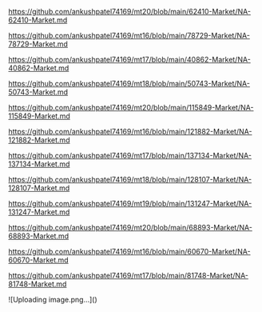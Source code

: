 <p><a href="https://github.com/ankushpatel74169/mt20/blob/main/62410-Market/NA-62410-Market.md">https://github.com/ankushpatel74169/mt20/blob/main/62410-Market/NA-62410-Market.md</a></p><p><a href="https://github.com/ankushpatel74169/mt16/blob/main/78729-Market/NA-78729-Market.md">https://github.com/ankushpatel74169/mt16/blob/main/78729-Market/NA-78729-Market.md</a></p><p><a href="https://github.com/ankushpatel74169/mt17/blob/main/40862-Market/NA-40862-Market.md">https://github.com/ankushpatel74169/mt17/blob/main/40862-Market/NA-40862-Market.md</a></p><p><a href="https://github.com/ankushpatel74169/mt18/blob/main/50743-Market/NA-50743-Market.md">https://github.com/ankushpatel74169/mt18/blob/main/50743-Market/NA-50743-Market.md</a></p><p><a href="https://github.com/ankushpatel74169/mt20/blob/main/115849-Market/NA-115849-Market.md">https://github.com/ankushpatel74169/mt20/blob/main/115849-Market/NA-115849-Market.md</a></p><p><a href="https://github.com/ankushpatel74169/mt16/blob/main/121882-Market/NA-121882-Market.md">https://github.com/ankushpatel74169/mt16/blob/main/121882-Market/NA-121882-Market.md</a></p><p><a href="https://github.com/ankushpatel74169/mt17/blob/main/137134-Market/NA-137134-Market.md">https://github.com/ankushpatel74169/mt17/blob/main/137134-Market/NA-137134-Market.md</a></p><p><a href="https://github.com/ankushpatel74169/mt18/blob/main/128107-Market/NA-128107-Market.md">https://github.com/ankushpatel74169/mt18/blob/main/128107-Market/NA-128107-Market.md</a></p><p><a href="https://github.com/ankushpatel74169/mt19/blob/main/131247-Market/NA-131247-Market.md">https://github.com/ankushpatel74169/mt19/blob/main/131247-Market/NA-131247-Market.md</a></p><p><a href="https://github.com/ankushpatel74169/mt20/blob/main/68893-Market/NA-68893-Market.md">https://github.com/ankushpatel74169/mt20/blob/main/68893-Market/NA-68893-Market.md</a></p><p><a href="https://github.com/ankushpatel74169/mt16/blob/main/60670-Market/NA-60670-Market.md">https://github.com/ankushpatel74169/mt16/blob/main/60670-Market/NA-60670-Market.md</a></p><p><a href="https://github.com/ankushpatel74169/mt17/blob/main/81748-Market/NA-81748-Market.md">https://github.com/ankushpatel74169/mt17/blob/main/81748-Market/NA-81748-Market.md</a></p>
![Uploading image.png…]()
